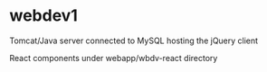 # webdev1
Tomcat/Java server connected to MySQL hosting the jQuery client

React components under webapp/wbdv-react directory
